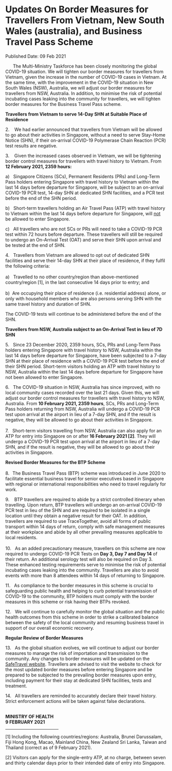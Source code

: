 <html>
    <meta http-equiv="Content-Type" content="text/html; charset=utf-8"/>
    <meta charset="utf-8"/>
    <title>Updates On Border Measures for Travellers From Vietnam, New South Wales (australia), and Business Travel Pass Scheme</title>
    <body><h1>Updates On Border Measures for Travellers From Vietnam, New South Wales (australia), and Business Travel Pass Scheme</h1>
    <p>Published Date: 09 Feb 2021</p> <p>&nbsp; &nbsp; &nbsp; The Multi-Ministry Taskforce has been closely monitoring the global COVID-19 situation. We will tighten our border measures for travellers from Vietnam, given the increase in the number of COVID-19 cases in Vietnam. At the same time, with the improvement in the COVID-19 situation in New South Wales (NSW), Australia, we will adjust our border measures for travellers from NSW, Australia. In addition, to minimise the risk of potential incubating cases leaking into the community for travellers, we will tighten border measures for the Business Travel Pass scheme.</p> <p><strong>Travellers from Vietnam to serve 14-Day SHN at Suitable Place of Residence</strong></p> <p>2.&nbsp; &nbsp; We had earlier announced that travellers from Vietnam will be allowed to go about their activities in Singapore, without a need to serve Stay-Home Notice (SHN), if their on-arrival COVID-19 Polymerase Chain Reaction (PCR) test results are negative.</p><p><p>3.&nbsp; &nbsp; Given the increased cases observed in Vietnam, we will be tightening border control measures for travellers with travel history to Vietnam. From <strong>12 February 2021</strong><strong>, 2359 hours:</strong></p></p><p>a)&nbsp; &nbsp;Singapore Citizens (SCs), Permanent Residents (PRs) and Long-Term Pass holders entering Singapore with travel history to Vietnam within the last 14 days before departure for Singapore, will be subject to an on-arrival COVID-19 PCR test, 14-day SHN at dedicated SHN facilities, and a PCR test before the end of the SHN period. </p><p>b)&nbsp; &nbsp;Short-term travellers holding an Air Travel Pass (ATP) with travel history to Vietnam within the last 14 days before departure for Singapore, will <u>not</u> be allowed to enter Singapore.</p><p>c)&nbsp; &nbsp;All travellers who are not SCs or PRs will need to take a COVID-19 PCR test within 72 hours before departure. These travellers will still be required to undergo an On-Arrival Test (OAT) and serve their SHN upon arrival and be tested at the end of SHN. </p><p>4.&nbsp; &nbsp;Travellers from Vietnam are allowed to opt out of dedicated SHN facilities and serve their 14-day SHN at their place of residence, if they fulfil the following criteria:<br><br> a)&nbsp; &nbsp;Travelled to no other country/region than above-mentioned country/region [1], in the last consecutive 14 days prior to entry; and<br><br>b)&nbsp; Are occupying their place of residence (i.e. residential address) alone, or only with household members who are also persons serving SHN with the same travel history and duration of SHN.<br></p><p>The COVID-19 tests will continue to be administered before the end of the SHN.</p><p><strong>Travellers from NSW, Australia subject to an On-Arrival Test in lieu of 7D SHN</strong></p><p>5.&nbsp; &nbsp;Since 23 December 2020, 2359 hours, SCs, PRs and Long-Term Pass holders entering Singapore with travel history to NSW, Australia within the last 14 days before departure for Singapore, have been subjected to a 7-day SHN at their place of residence with a COVID-19 PCR test before the end of their SHN period. Short-term visitors holding an ATP with travel history to NSW, Australia within the last 14 days before departure for Singapore have not been allowed to enter Singapore.</p><p><p>6.&nbsp; &nbsp;The COVID-19 situation in NSW, Australia has since improved, with no local community cases recorded over the last 21 days. Given this, we will adjust our border control measures for travellers with travel history to NSW, Australia. From <strong>10 February 2021, 2359 hours</strong>, SCs, PRs and Long-Term Pass holders returning from NSW, Australia will undergo a COVID-19 PCR test upon arrival at the airport in lieu of a 7-day SHN, and if the result is negative, they will be allowed to go about their activities in Singapore.<br><br>7.&nbsp; &nbsp;Short-term visitors travelling from NSW, Australia can also apply for an ATP for entry into Singapore on or after <strong>16 February 2021 [2]</strong>. They will undergo a COVID-19 PCR test upon arrival at the airport in lieu of a 7-day SHN, and if the result is negative, they will be allowed to go about their activities in Singapore.</p></p><p><p><strong>Revised Border Measures for the BTP Scheme<br><br></strong>8.<strong>&nbsp; &nbsp;</strong>The Business Travel Pass (BTP) scheme was introduced in June 2020 to facilitate essential business travel for senior executives based in Singapore with regional or international responsibilities who need to travel regularly for work.</p></p><p><p>9.&nbsp; &nbsp; BTP travellers are required to abide by a strict controlled itinerary when travelling. Upon return, BTP travellers will undergo an on-arrival COVID-19 PCR test in lieu of the SHN and are required to be isolated in a single location until they obtain a negative result for their OAT. In addition, travellers are required to use TraceTogether, avoid all forms of public transport within 14 days of return, comply with safe management measures at their workplace and abide by all other prevailing measures applicable to local residents. <br><br>10.&nbsp; &nbsp;As an added precautionary measure, travellers on this scheme are now required to undergo COVID-19 PCR Tests on <strong>Day 3, Day 7 and Day 14</strong> of their return. An additional serology test will also be required on Day 3. These enhanced testing requirements serve to minimise the risk of potential incubating cases leaking into the community. Travellers are also to avoid events with more than 8 attendees within 14 days of returning to Singapore.</p></p><p><p>11.&nbsp; &nbsp;As compliance to the border measures in this scheme is crucial to safeguarding public health and helping to curb potential transmission of COVID-19 to the community, BTP holders must comply with the border measures in this scheme or risk having their BTPs revoked.</p></p><p><p>12.&nbsp; &nbsp;We will continue to carefully monitor the global situation and the public health outcomes from this scheme in order to strike a calibrated balance between the safety of the local community and resuming business travel in support of our overall economic recovery.</p></p><p><p><strong>Regular Review of Border Measures</strong></p><p>13.&nbsp; &nbsp;As the global situation evolves, we will continue to adjust our border measures to manage the risk of importation and transmission to the community. Any changes to border measures will be updated on the <a href="https://safetravel.ica.gov.sg" title="" class="" target="">SafeTravel website</a>. Travellers are advised to visit the website to check for the most updated border measures before entering Singapore and be prepared to be subjected to the prevailing border measures upon entry, including payment for their stay at dedicated SHN facilities, tests and treatment.</p></p><p><p>14.&nbsp; &nbsp;All travellers are reminded to accurately declare their travel history. Strict enforcement actions will be taken against false declarations.<br><br></p><div> </div></p><p><strong>MINISTRY OF HEALTH<br></strong><strong>9 FEBRUARY 2021</strong></p><div> <hr align="left" size="1" width="33%"> <div id="ftn1"> <p>[1] Including the following countries/regions: Australia, Brunei Darussalam, Fiji Hong Kong, Macao, Mainland China, New Zealand Sri Lanka, Taiwan and Thailand (correct as of 9 February 2021).</p> </div> <div id="ftn2"> <p>[2] Visitors can apply for the single-entry ATP, at no charge, between seven and thirty calendar days prior to their intended date of entry into Singapore. </p> </div> </div></body>
</html>